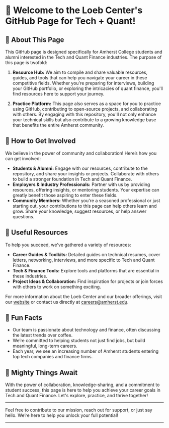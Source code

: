 # 👋 Welcome to the Loeb Center's GitHub Page for Tech + Quant!

## 🌟 About This Page

This GitHub page is designed specifically for Amherst College students and alumni interested in the Tech and Quant Finance industries. The purpose of this page is twofold: 

1. **Resource Hub:** We aim to compile and share valuable resources, guides, and tools that can help you navigate your career in these competitive fields. Whether you're preparing for interviews, building your GitHub portfolio, or exploring the intricacies of quant finance, you'll find resources here to support your journey.

2. **Practice Platform:** This page also serves as a space for you to practice using GitHub, contributing to open-source projects, and collaborating with others. By engaging with this repository, you'll not only enhance your technical skills but also contribute to a growing knowledge base that benefits the entire Amherst community.

## 🚀 How to Get Involved

We believe in the power of community and collaboration! Here’s how you can get involved:

- **Students & Alumni:** Engage with our resources, contribute to the repository, and share your insights or projects. Collaborate with others to build a stronger foundation in Tech and Quant Finance.
- **Employers & Industry Professionals:** Partner with us by providing resources, offering insights, or mentoring students. Your expertise can greatly benefit those aspiring to enter these fields.
- **Community Members:** Whether you're a seasoned professional or just starting out, your contributions to this page can help others learn and grow. Share your knowledge, suggest resources, or help answer questions.

## 💼 Useful Resources

To help you succeed, we've gathered a variety of resources:

- **Career Guides & Toolkits:** Detailed guides on technical resumes, cover letters, networking, interviews, and more specific to Tech and Quant Finance.
- **Tech & Finance Tools:** Explore tools and platforms that are essential in these industries.
- **Project Ideas & Collaboration:** Find inspiration for projects or join forces with others to work on something exciting.

For more information about the Loeb Center and our broader offerings, visit our [website](https://careers.amherst.edu/) or contact us directly at [careers@amherst.edu](mailto:careers@amherst.edu).

## 🍿 Fun Facts

- Our team is passionate about technology and finance, often discussing the latest trends over coffee.
- We’re committed to helping students not just find jobs, but build meaningful, long-term careers.
- Each year, we see an increasing number of Amherst students entering top tech companies and finance firms.

## 🔮 Mighty Things Await

With the power of collaboration, knowledge-sharing, and a commitment to student success, this page is here to help you achieve your career goals in Tech and Quant Finance. Let's explore, practice, and thrive together!

---

Feel free to contribute to our mission, reach out for support, or just say hello. We’re here to help you unlock your full potential!

---
